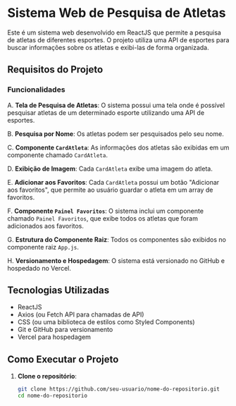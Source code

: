 # Sistema Web de Pesquisa de Atletas

Este é um sistema web desenvolvido em ReactJS que permite a pesquisa de atletas de diferentes esportes. O projeto utiliza uma API de esportes para buscar informações sobre os atletas e exibi-las de forma organizada.

## Requisitos do Projeto

### Funcionalidades

A. **Tela de Pesquisa de Atletas**: O sistema possui uma tela onde é possível pesquisar atletas de um determinado esporte utilizando uma API de esportes.

B. **Pesquisa por Nome**: Os atletas podem ser pesquisados pelo seu nome.

C. **Componente `CardAtleta`**: As informações dos atletas são exibidas em um componente chamado `CardAtleta`.

D. **Exibição de Imagem**: Cada `CardAtleta` exibe uma imagem do atleta.

E. **Adicionar aos Favoritos**: Cada `CardAtleta` possui um botão "Adicionar aos favoritos", que permite ao usuário guardar o atleta em um array de favoritos.

F. **Componente `Painel Favoritos`**: O sistema inclui um componente chamado `Painel Favoritos`, que exibe todos os atletas que foram adicionados aos favoritos.

G. **Estrutura do Componente Raiz**: Todos os componentes são exibidos no componente raiz `App.js`.

H. **Versionamento e Hospedagem**: O sistema está versionado no GitHub e hospedado no Vercel.

## Tecnologias Utilizadas

- ReactJS
- Axios (ou Fetch API para chamadas de API)
- CSS (ou uma biblioteca de estilos como Styled Components)
- Git e GitHub para versionamento
- Vercel para hospedagem

## Como Executar o Projeto

1. **Clone o repositório**:
   ```bash
   git clone https://github.com/seu-usuario/nome-do-repositorio.git
   cd nome-do-repositorio
